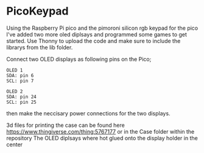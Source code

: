 # PicoKeypad
Using the Raspberry Pi pico and the pimoroni silicon rgb keypad for the pico I've added two more oled diplsays and programmed some games to get started. Use Thonny to upload the code and make sure to include the librarys from the lib folder. 

Connect two OLED displays as following pins on the Pico;

```
OLED 1
SDA: pin 6 
SCL: pin 7
```
```
OLED 2
SDA: pin 24
SCL: pin 25
```

then make the neccisary power connections for the two displays.

3d files for printing the case can be found here https://www.thingiverse.com/thing:5767177 or in the Case folder within the repository
The OLED diplsays where hot glued onto the display holder in the center
